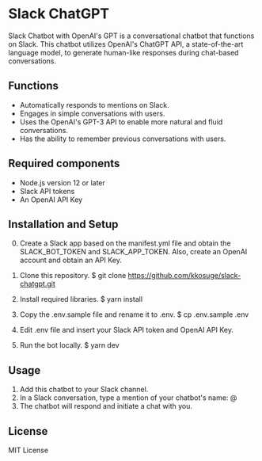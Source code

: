 # Slack ChatGPT
Slack Chatbot with OpenAI's GPT is a conversational chatbot that functions on Slack. This chatbot utilizes OpenAI's ChatGPT API, a state-of-the-art language model, to generate human-like responses during chat-based conversations.

## Functions
- Automatically responds to mentions on Slack.
- Engages in simple conversations with users.
- Uses the OpenAI's GPT-3 API to enable more natural and fluid conversations.
- Has the ability to remember previous conversations with users.

## Required components
- Node.js version 12 or later
- Slack API tokens
- An OpenAI API Key

## Installation and Setup
0. Create a Slack app based on the manifest.yml file and obtain the SLACK_BOT_TOKEN and SLACK_APP_TOKEN. Also, create an OpenAI account and obtain an API Key.

1. Clone this repository.
$ git clone https://github.com/kkosuge/slack-chatgpt.git

2. Install required libraries.
$ yarn install

3. Copy the .env.sample file and rename it to .env.
$ cp .env.sample .env

4. Edit .env file and insert your Slack API token and OpenAI API Key.

5. Run the bot locally.
$ yarn dev

## Usage
1. Add this chatbot to your Slack channel.
2. In a Slack conversation, type a mention of your chatbot's name: @<bot name>
3. The chatbot will respond and initiate a chat with you.

## License
MIT License
